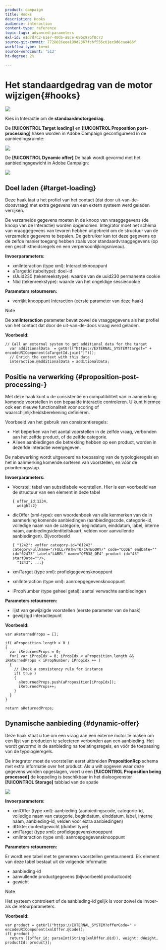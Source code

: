 ```yaml
---
product: campaign
title: Hooks
description: Hooks
audience: interaction
content-type: reference
topic-tags: advanced-parameters
exl-id: e1d7d7c2-61e7-40d6-a8ce-69bc976f8c73
source-git-commit: 7728826eea199d2367fcbf556c01ec9d6cae466f
workflow-type: tm+mt
source-wordcount: '513'
ht-degree: 2%

---
```


# Het standaardgedrag van de motor wijzigen{#hooks}

![](../../assets/v7-only.svg)

Kies in Interactie om de **standaardmotorgedrag**.

De **[!UICONTROL Target loading]** en **[!UICONTROL Proposition post-processing]** haken worden in Adobe Campaign geconfigureerd in de aanbiedingsruimte:

![](assets/interaction_hooks_1.png)

De **[!UICONTROL Dynamic offer]** De haak wordt gevormd met het aanbiedingsgewicht in Adobe Campaign:

![](assets/interaction_hooks_2.png)

## Doel laden {#target-loading}

Deze haak laat u het profiel van het contact (dat door uit-van-de-doosvraag) met extra gegevens van een extern systeem werd geladen verrijken.

De verzamelde gegevens moeten in de knoop van vraaggegevens (de knoop van de Interactie) worden opgenomen. Integrator moet het schema van vraaggegevens van tevoren hebben uitgebreid om de structuur van de verzamelde gegevens te bepalen. De gebruiker kan tot deze gegevens op de zelfde manier toegang hebben zoals voor standaardvraaggegevens (op een geschiktheidsregels en een verpersoonlijkingsniveau).

**Invoerparameters:**

* xmlInteraction (type xml): Interactieknooppunt
* aTargetId (tabeltype): doel-id
* sUuid230 (tekenreekstype): waarde van de uuid230 permanente cookie
* Nlid (tekenreekstype): waarde van het ongeldige sessiecookie

**Parameters retourneren:**

* verrijkt knooppunt Interaction (eerste parameter van deze haak)

>[!NOTE]
>
>De **xmlInteraction** parameter bevat zowel de vraaggegevens als het profiel van het contact dat door de uit-van-de-doos vraag werd geladen.

**Voorbeeld:**

```
// Call an external system to get additional data for the target
  var additionalData  = getUrl("https://EXTERNAL_SYSTEM?target=" + encodeURIComponent(aTargetId.join("|")));
  // Enrich the context with this data
  interaction.@additionalData = additionalData;
```

## Positie na verwerking {#proposition-post-processing-}

Met deze haak kunt u de consistentie en compatibiliteit van in aanmerking komende voorstellen in een bepaalde interactie controleren. U kunt hiermee ook een nieuwe functionaliteit voor scoring of waarschijnlijkheidsberekening definiëren.

Voorbeeld van het gebruik van consistentieregels:

* Het beperken van het aantal voorstellen in de zelfde vraag, verbonden aan het zelfde product, of de zelfde categorie.
* Alleen aanbiedingen die betrekking hebben op een product, worden in dezelfde interactie weergegeven.

De nabewerking wordt uitgevoerd na toepassing van de typologieregels en het in aanmerking komende sorteren van voorstellen, en vóór de prioriteringsstap.

**Invoerparameters:**

* Voorstel: tabel van subsidiabele voorstellen. Hier is een voorbeeld van de structuur van een element in deze tabel

   ```
   { offer_id:1234,
     weight:2}
   ```

* dicOffer (xml-type): een woordenboek van alle kenmerken van de in aanmerking komende aanbiedingen (aanbiedingscode, categorie-id, volledige naam van de categorie, begindatum, einddatum, label, interne naam, aanbiedingsidentiteitskaart, velden voor aanvullende aanbiedingen). Bijvoorbeeld

   ```
   { "1242": <offer category-id="61242" categoryFullName="/FULL/PATH/TO/CATEGORY/" code="CODE" endDate="" id="62473" label="LABEL" name="OFR38_OE4" product-id="43" startDate=""/>,
     "1243": ...}
   ```

* xmlTarget (type xml): profielgegevensknooppunt
* xmlInteraction (type xml): aanroepgegevensknooppunt
* iPropNumber (type geheel getal): aantal verwachte aanbiedingen

**Parameters retourneren:**

* lijst van gewijzigde voorstellen (eerste parameter van de haak)
* gewijzigd interactiepunt

**Voorbeeld:**

```
var aReturnedProps = [];

if( aProposition.length > 0 )
{
  var iReturnedProps = 0;
  for( var iPropIdx = 0; iPropIdx < aProposition.length && iReturnedProps < iPropNumber; iPropIdx ++ )
  {
    // Check a consistency rule for instance
    if( true )
    {
      aReturnedProps.push(aProposition[iPropIdx]);
      iReturnedProps++;
    }
  }
}

return aReturnedProps;
```

## Dynamische aanbieding {#dynamic-offer}

Deze haak staat u toe om een vraag aan een externe motor te maken om een lijst van producten te selecteren verbonden aan een aanbieding. Het wordt gevormd in de aanbieding na toelatingsregels, en vóór de toepassing van de typologieregels.

De integrator moet de voorstellen eerst uitbreiden **PropositionRcp** schema met extra informatie over het product. Als u wilt opgeven waar deze gegevens worden opgeslagen, voert u een **[!UICONTROL Proposition being processed]** de koppeling is beschikbaar in het dialoogvenster **[!UICONTROL Storage]** tabblad van de spatie

![](assets/interaction_hooks_3.png)

**Invoerparameters:**

* xmlOffer (type xml): aanbieding (aanbiedingscode, categorie-id, volledige naam van categorie, begindatum, einddatum, label, interne naam, aanbieding-id, velden voor extra aanbiedingen)
* dDikte: contextgewicht (dubbel type)
* xmlTarget (type xml): profielgegevensknooppunt
* xmlInteraction (type xml): aanroepgegevensknooppunt

**Parameters retourneren:**

Er wordt een tabel met te genereren voorstellen geretourneerd. Elk element van deze tabel bestaat uit de volgende informatie:

* aanbieding-id
* aanvullende productgegevens (bijvoorbeeld productcode)
* gewicht

>[!NOTE]
>
>Het systeem controleert of de aanbieding-id gelijk is voor zowel de invoer- als de retourparameters.

**Voorbeeld:**

```
var product = getUrl("https://EXTERNAL_SYSTEM?offerCode=" + encodeURIComponent(xmlOffer.@code));
if( product )
  return [{offer_id: parseInt(String(xmlOffer.@id)), weight: dWeight, productId: product}];
```
